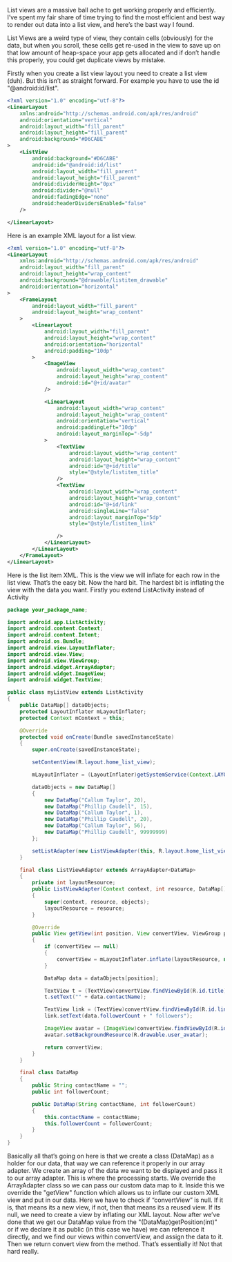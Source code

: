 List views are a massive ball ache to get working properly and efficiently. I’ve spent my fair share of time trying to find the most efficient and best way to render out data into a list view, and here’s the bast way I found.

List Views are a weird type of view, they contain cells (obviously) for the data, but when you scroll, these cells get re-used in the view to save up on that low amount of heap-space your app gets allocated and if don’t handle this properly, you could get duplicate views by mistake.

Firstly when you create a list view layout you need to create a list view (duh). But this isn’t as straight forward. For example you have to use the id "@android:id/list".

```xml
<?xml version="1.0" encoding="utf-8"?>
<LinearLayout
	xmlns:android="http://schemas.android.com/apk/res/android"
 	android:orientation="vertical"
	android:layout_width="fill_parent"
	android:layout_height="fill_parent"
	android:background="#D6CABE"
>
    <ListView
    	android:background="#D6CABE"
    	android:id="@android:id/list"
    	android:layout_width="fill_parent"
    	android:layout_height="fill_parent"
    	android:dividerHeight="0px"
    	android:divider="@null"
    	android:fadingEdge="none"
    	android:headerDividersEnabled="false"
    />

</LinearLayout>
```

Here is an example XML layout for a list view.

```xml
<?xml version="1.0" encoding="utf-8"?>
<LinearLayout
	xmlns:android="http://schemas.android.com/apk/res/android"
	android:layout_width="fill_parent"
	android:layout_height="wrap_content"
	android:background="@drawable/listitem_drawable"
	android:orientation="horizontal"
>
	<FrameLayout
		android:layout_width="fill_parent"
		android:layout_height="wrap_content"
	>
		<LinearLayout
			android:layout_width="fill_parent"
			android:layout_height="wrap_content"
			android:orientation="horizontal"
			android:padding="10dp"
		>
		    <ImageView
		   		android:layout_width="wrap_content"
		   		android:layout_height="wrap_content"
		   		android:id="@+id/avatar"
		   	/>

		   	<LinearLayout
		   		android:layout_width="wrap_content"
		   		android:layout_height="wrap_content"
		   		android:orientation="vertical"
		   		android:paddingLeft="10dp"
		   		android:layout_marginTop="-5dp"
		   	>
		   		<TextView
		   			android:layout_width="wrap_content"
		   			android:layout_height="wrap_content"
		   			android:id="@+id/title"
		   			style="@style/listitem_title"
		   		/>
		   		<TextView
		   			android:layout_width="wrap_content"
		   			android:layout_height="wrap_content"
		   			android:id="@+id/link"
		   			android:singleLine="false"
		   			android:layout_marginTop="5dp"
		   			style="@style/listitem_link"

		   		/>
		   	</LinearLayout>
		</LinearLayout>
	</FrameLayout>
</LinearLayout>
```

Here is the list item XML. This is the view we will inflate for each row in the list view.
That’s the easy bit. Now the hard bit.
The hardest bit is inflating the view with the data you want. Firstly you extend ListActivity instead of Activity

```java
package your_package_name;

import android.app.ListActivity;
import android.content.Context;
import android.content.Intent;
import android.os.Bundle;
import android.view.LayoutInflater;
import android.view.View;
import android.view.ViewGroup;
import android.widget.ArrayAdapter;
import android.widget.ImageView;
import android.widget.TextView;

public class myListView extends ListActivity
{
	public DataMap[] dataObjects;
	protected LayoutInflater mLayoutInflater;
	protected Context mContext = this;

	@Override
	protected void onCreate(Bundle savedInstanceState)
	{
		super.onCreate(savedInstanceState);

		setContentView(R.layout.home_list_view);

		mLayoutInflater = (LayoutInflater)getSystemService(Context.LAYOUT_INFLATER_SERVICE);

		dataObjects = new DataMap[]
		{
			new DataMap("Callum Taylor", 20),
			new DataMap("Phillip Caudell", 15),
			new DataMap("Callum Taylor", 1),
			new DataMap("Phillip Caudell", 20),
			new DataMap("Callum Taylor", 56),
			new DataMap("Phillip Caudell", 99999999)
		};

		setListAdapter(new ListViewAdapter(this, R.layout.home_list_view_list_item, dataObjects));
	}

	final class ListViewAdapter extends ArrayAdapter<DataMap>
	{
		private int layoutResource;
		public ListViewAdapter(Context context, int resource, DataMap[] objects)
		{
			super(context, resource, objects);
			layoutResource = resource;
		}

		@Override
		public View getView(int position, View convertView, ViewGroup parent)
		{
			if (convertView == null)
			{
				convertView = mLayoutInflater.inflate(layoutResource, null, false);
			}

			DataMap data = dataObjects[position];

			TextView t = (TextView)convertView.findViewById(R.id.title);
			t.setText("" + data.contactName);

			TextView link = (TextView)convertView.findViewById(R.id.link);
			link.setText(data.followerCount + " followers");

			ImageView avatar = (ImageView)convertView.findViewById(R.id.avatar);
			avatar.setBackgroundResource(R.drawable.user_avatar);

			return convertView;
		}
	}

	final class DataMap
	{
		public String contactName = "";
		public int followerCount;

		public DataMap(String contactName, int followerCount)
		{
			this.contactName = contactName;
			this.followerCount = followerCount;
		}
	}
}
```

Basically all that’s going on here is that we create a class (DataMap) as a holder for our data, that way we can reference it properly in our array adapter. We create an array of the data we want to be displayed and pass it to our array adapter. This is where the processing starts.
We override the ArrayAdapter class so we can pass our custom data map to it. Inside this we override the "getView" function which allows us to inflate our custom XML view and put in our data. Here we have to check if “convertView” is null. If it is, that means its a new view, if not, then that means its a reused view.
If its null, we need to create a view by inflating our XML layout.
Now after we’ve done that we get our DataMap value from the "(DataMap)getPosition(int)" or if we declare it as public (in this case we have) we can reference it directly, and we find our views within convertView, and assign the data to it. Then we return convert view from the method.
That’s essentially it! Not that hard really.

